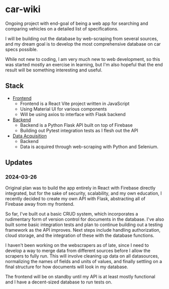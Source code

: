 # car-wiki

Ongoing project with end-goal of being a web app for searching and comparing vehicles on a detailed list of specifications.

I will be building out the database by web-scraping from several sources, and my dream goal is to develop the most comprehensive database on car specs possible.

While not new to coding, I am very much new to web development, so this was started mostly an exercise in learning, but I'm also hopeful that the end result will be something interesting and useful.

## Stack

- [Frontend](https://github.com/sebbooth/car-wiki/tree/main/react_frontend)
  - Frontend is a React Vite project written in JavaScript
  - Using Material UI for various components
  - Will be using axios to interface with Flask backend
- [Backend](https://github.com/sebbooth/car-wiki/tree/main/flask_backend)
  - Backend is a Python Flask API built on top of Firebase
  - Building out Pytest integration tests as I flesh out the API
- [Data Acquisition](https://github.com/sebbooth/car-wiki/tree/main/data_mine)
  - Backend
  - Data is acquired through web-scraping with Python and Selenium.

## Updates

### 2024-03-26

Original plan was to build the app entirely in React with Firebase directly integrated, but for the sake of security, scalability, and my own education, I recently decided to create my own API with Flask, abstracting all of Firebase away from my frontend.

So far, I've built out a basic CRUD system, which incorporates a rudimentary form of version control for documents in the database. I've also built some basic integration tests and plan to continue building out a testing framework as the API improves. Next steps include handling authorization, cloud storage, and the integration of these with the database functions.

I haven't been working on the webscrapers as of late, since I need to develop a way to merge data from different sources before I allow the scrapers to fully run. This will involve cleaning up data on all datasources, normalizing the names of fields and units of values, and finally settling on a final structure for how documents will look in my database.

The frontend will be on standby until my API is at least mostly functional and I have a decent-sized database to run tests on.
